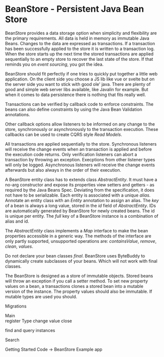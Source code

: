 # BeanStore - Persistent Java Bean Store


BeanStore provides a data storage option when simplicity and flexibility are the primary requirements. All data is held in memory as immutable Java Beans. Changes to the data are expressed as transactions. If a transaction has been successfully applied to the store it is written to a transaction log. When the store starts up the next time the stored transactions are applied sequentially to an empty store to recover the last state of the store. If that reminds you on <i>event sourcing</i>, you got the idea.

BeanStore should fit perfectly if one tries to quickly put together a little web application. On the client side you choose a JS lib like vue or svelte but on the server side you want to stick with good ole' java. There are plenty of good and simple web server libs available, like Javalin for example. But when it comes to data persistence there is nothing that fits really well.



Transactions can be verified by callback code to enforce constraints. The beans can also define constraints by using the Java Bean Validation annotations.

Other callback options allow listeners to be informed on any change to the store, synchronously or asynchronously to the transaction execution. These callbacks can be used to create CQRS style *Read Models*.

All transactions are applied sequentially to the store. Synchronous listeners will receive the change events when an transaction is applied and before the execution code returns. Only verification listeners can abort a transaction by throwing an exception. Execptions from other listener types will only be logged. Asynchronous listeners will receive the change events afterwards but also always in the order of their execution.

A BeanStore entity class has to extends class *AbstractEntity*. It must have a no-arg constructor and expose its properties view setters and getters - as required by the Java Beans Spec. Deviating from the specification, it does not have to be serializable. Each entity is associated with a unique *alias*. Annotate an entity class with an *Entity* annotation to assign an alias. The *key* of a bean is always a long value, stored in the *id* field of *AbstractEntity*. IDs are automatically generated by BeanStore for newly created beans. The id is unique per entity. The *full* key of a BeanStore instance is a combination of alias and id.

The *AbstractEntity* class implements a *Map* interface to make the bean properties accessible in a generic way. The methods of the interface are only partly supported, unsupported operations are: *containsValue*, *remove*, *clean*, *values*.

Do not declare your bean classes *final*. BeanStore uses ByteBuddy to dynamically create subclasses of your beans. Which will not work with final classes.

The BeanStore is designed as a store of immutable objects. Stored beans will throw an exception if you call a setter method. To set new property values on a bean, a transactions clones a stored bean into a mutable version of the instance. The property values should also be immutable. If mutable types are used you should.

Migrations



Main			
	register Type
	change value
	close


find and query instances

Search

Getting Started Code
	-> BeanStore Example app
